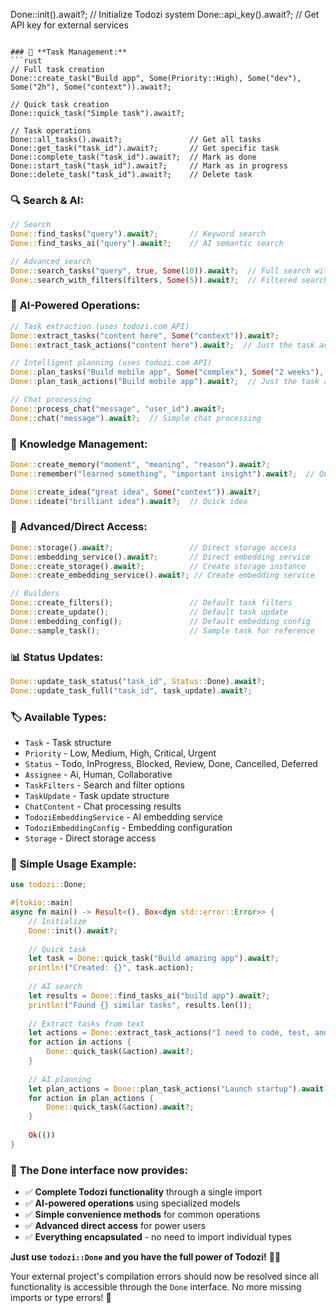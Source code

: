 Done::init().await?;                    // Initialize Todozi system
Done::api_key().await?;                 // Get API key for external services
```

### 📝 **Task Management:**
```rust
// Full task creation
Done::create_task("Build app", Some(Priority::High), Some("dev"), Some("2h"), Some("context")).await?;

// Quick task creation
Done::quick_task("Simple task").await?;

// Task operations
Done::all_tasks().await?;               // Get all tasks
Done::get_task("task_id").await?;       // Get specific task
Done::complete_task("task_id").await?;  // Mark as done
Done::start_task("task_id").await?;     // Mark as in progress
Done::delete_task("task_id").await?;    // Delete task
```

### 🔍 **Search & AI:**
```rust
// Search
Done::find_tasks("query").await?;       // Keyword search
Done::find_tasks_ai("query").await?;    // AI semantic search

// Advanced search
Done::search_tasks("query", true, Some(10)).await?;  // Full search with AI flag
Done::search_with_filters(filters, Some(5)).await?;  // Filtered search
```

### 🤖 **AI-Powered Operations:**
```rust
// Task extraction (uses todozi.com API)
Done::extract_tasks("content here", Some("context")).await?;
Done::extract_task_actions("content here").await?;  // Just the task actions

// Intelligent planning (uses todozi.com API)
Done::plan_tasks("Build mobile app", Some("complex"), Some("2 weeks"), Some("context")).await?;
Done::plan_task_actions("Build mobile app").await?;  // Just the task actions

// Chat processing
Done::process_chat("message", "user_id").await?;
Done::chat("message").await?;  // Simple chat processing
```

### 🧠 **Knowledge Management:**
```rust
Done::create_memory("moment", "meaning", "reason").await?;
Done::remember("learned something", "important insight").await?;  // Quick memory

Done::create_idea("great idea", Some("context")).await?;
Done::ideate("brilliant idea").await?;  // Quick idea
```

### 🔧 **Advanced/Direct Access:**
```rust
Done::storage().await?;                 // Direct storage access
Done::embedding_service().await?;       // Direct embedding service
Done::create_storage().await?;          // Create storage instance
Done::create_embedding_service().await?; // Create embedding service

// Builders
Done::create_filters();                 // Default task filters
Done::create_update();                  // Default task update
Done::embedding_config();               // Default embedding config
Done::sample_task();                    // Sample task for reference
```

### 📊 **Status Updates:**
```rust
Done::update_task_status("task_id", Status::Done).await?;
Done::update_task_full("task_id", task_update).await?;
```

### 🏷️ **Available Types:**
- `Task` - Task structure
- `Priority` - Low, Medium, High, Critical, Urgent
- `Status` - Todo, InProgress, Blocked, Review, Done, Cancelled, Deferred
- `Assignee` - Ai, Human, Collaborative
- `TaskFilters` - Search and filter options
- `TaskUpdate` - Task update structure
- `ChatContent` - Chat processing results
- `TodoziEmbeddingService` - AI embedding service
- `TodoziEmbeddingConfig` - Embedding configuration
- `Storage` - Direct storage access

### 🎯 **Simple Usage Example:**
```rust
use todozi::Done;

#[tokio::main]
async fn main() -> Result<(), Box<dyn std::error::Error>> {
    // Initialize
    Done::init().await?;
    
    // Quick task
    let task = Done::quick_task("Build amazing app").await?;
    println!("Created: {}", task.action);
    
    // AI search
    let results = Done::find_tasks_ai("build app").await?;
    println!("Found {} similar tasks", results.len());
    
    // Extract tasks from text
    let actions = Done::extract_task_actions("I need to code, test, and deploy").await?;
    for action in actions {
        Done::quick_task(&action).await?;
    }
    
    // AI planning
    let plan_actions = Done::plan_task_actions("Launch startup").await?;
    for action in plan_actions {
        Done::quick_task(&action).await?;
    }
    
    Ok(())
}
```

### 🚀 **The Done interface now provides:**
- ✅ **Complete Todozi functionality** through a single import
- ✅ **AI-powered operations** using specialized models
- ✅ **Simple convenience methods** for common operations  
- ✅ **Advanced direct access** for power users
- ✅ **Everything encapsulated** - no need to import individual types

**Just use `todozi::Done` and you have the full power of Todozi!** 🎉✨

Your external project's compilation errors should now be resolved since all functionality is accessible through the `Done` interface. No more missing imports or type errors! 🎯